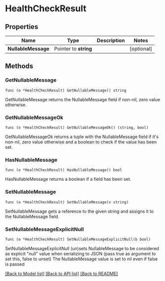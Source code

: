 # HealthCheckResult

## Properties

Name | Type | Description | Notes
------------ | ------------- | ------------- | -------------
**NullableMessage** | Pointer to **string** |  | [optional] 

## Methods

### GetNullableMessage

`func (o *HealthCheckResult) GetNullableMessage() string`

GetNullableMessage returns the NullableMessage field if non-nil, zero value otherwise.

### GetNullableMessageOk

`func (o *HealthCheckResult) GetNullableMessageOk() (string, bool)`

GetNullableMessageOk returns a tuple with the NullableMessage field if it's non-nil, zero value otherwise
and a boolean to check if the value has been set.

### HasNullableMessage

`func (o *HealthCheckResult) HasNullableMessage() bool`

HasNullableMessage returns a boolean if a field has been set.

### SetNullableMessage

`func (o *HealthCheckResult) SetNullableMessage(v string)`

SetNullableMessage gets a reference to the given string and assigns it to the NullableMessage field.

### SetNullableMessageExplicitNull

`func (o *HealthCheckResult) SetNullableMessageExplicitNull(b bool)`

SetNullableMessageExplicitNull (un)sets NullableMessage to be considered as explicit "null" value
when serializing to JSON (pass true as argument to set this, false to unset)
The NullableMessage value is set to nil even if false is passed

[[Back to Model list]](../README.md#documentation-for-models) [[Back to API list]](../README.md#documentation-for-api-endpoints) [[Back to README]](../README.md)


